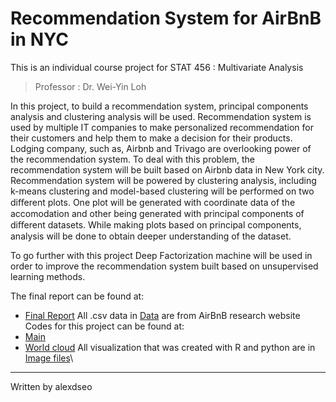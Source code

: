 Recommendation System for AirBnB in NYC
======
This is an individual course project for STAT 456 : Multivariate Analysis

> Professor : Dr. Wei-Yin Loh

In this project, to build a recommendation system, principal components analysis and clustering analysis will be used. Recommendation system is used by multiple IT companies to make personalized recommendation for their customers and help them to make a decision for their products. Lodging company, such as, Airbnb and Trivago are overlooking power of the recommendation system. To deal with this problem, the recommendation system will be built based on Airbnb data in New York city. Recommendation system will be powered by clustering analysis, including k-means clustering and model-based clustering will be performed on two diﬀerent plots. One plot will be generated with coordinate data of the accomodation and other being generated with principal components of diﬀerent datasets. While making plots based on principal components, analysis will be done to obtain deeper understanding of the dataset. 

To go further with this project Deep Factorization machine will be used in order to improve the recommendation system built based on unsupervised learning methods.

The final report can be found at:
- [Final Report](https://github.com/alexdseo/Recommendation-sysytem-for-AirBnB-in-NYC/blob/master/Recommendation_System_AirBnB_NYC.pdf)
All .csv data in [Data](https://github.com/alexdseo/Recommendation-sysytem-for-AirBnB-in-NYC/tree/master/Data) are from AirBnB research website\
Codes for this project can be found at:
- [Main](https://github.com/alexdseo/Recommendation-sysytem-for-AirBnB-in-NYC/blob/master/RawCode.Rmd)
- [World cloud](https://github.com/alexdseo/Recommendation-sysytem-for-AirBnB-in-NYC/blob/master/airbnb_wordcloud.ipynb)
All visualization that was created with R and python are in [Image files](https://github.com/alexdseo/Recommendation-sysytem-for-AirBnB-in-NYC/tree/master/Image_files)\

 - - -
 Written by alexdseo
